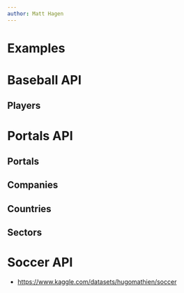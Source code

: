 ```yaml
---
author: Matt Hagen
---
```


# Examples

# Baseball API

## Players

<div id="baseball-players"></div>
<script>
  SwaggerUIBundle({
    defaultModelsExpandDepth: -1,
    displayOperationId: true,
    dom_id: '#baseball-players',
    filter: 'Players',
    plugins: [],
    requestSnippetsEnabled: true,
    syntaxHighlight: {
      activate: true,
      theme: 'nord'
    },
    url: 'hagenhaus-hagenhaus-api-1-resolved.json'
  });
</script>

# Portals API

## Portals

<div id="swagger-portals"></div>
<script>
  SwaggerUIBundle({
    defaultModelsExpandDepth: -1,
    displayOperationId: true,
    dom_id: '#swagger-portals',
    filter: 'Portals',
    plugins: [],
    requestSnippetsEnabled: true,
    syntaxHighlight: {
      activate: true,
      theme: 'nord'
    },
    url: 'hagenhaus-hagenhaus-api-1-resolved.json'/*,
    operationsSorter: (a, b) => {
      var methodsOrder = ['get', 'post', 'put', 'delete', 'patch', 'options', 'trace'];
      var result = methodsOrder.indexOf( a.get('method') ) - methodsOrder.indexOf( b.get('method') );
      if (result === 0) {
        result = a.get('path').localeCompare(b.get('path'));
      }
      return result;
    }*/
  });
</script>

## Companies

<div id="swagger-companies"></div>
<script>
  SwaggerUIBundle({
    defaultModelsExpandDepth: -1,
    displayOperationId: true,
    dom_id: '#swagger-companies',
    filter: 'Companies',
    plugins: [],
    requestSnippetsEnabled: true,
    syntaxHighlight: {
      activate: true,
      theme: 'nord'
    },
    url: 'hagenhaus-hagenhaus-api-1-resolved.json'
  });
</script>

## Countries

<div id="swagger-countries"></div>
<script>
  SwaggerUIBundle({
    defaultModelsExpandDepth: -1,
    displayOperationId: true,
    dom_id: '#swagger-countries',
    filter: 'Countries',
    plugins: [],
    requestSnippetsEnabled: true,
    syntaxHighlight: {
      activate: true,
      theme: 'nord'
    },
    url: 'hagenhaus-hagenhaus-api-1-resolved.json'
  });
</script>

## Sectors

<div id="swagger-sectors"></div>
<script>
  SwaggerUIBundle({
    defaultModelsExpandDepth: -1,
    displayOperationId: true,
    dom_id: '#swagger-sectors',
    filter: 'Sectors',
    plugins: [],
    requestSnippetsEnabled: true,
    syntaxHighlight: {
      activate: true,
      theme: 'nord'
    },
    url: 'hagenhaus-hagenhaus-api-1-resolved.json'
  });
</script>

# Soccer API

* https://www.kaggle.com/datasets/hugomathien/soccer